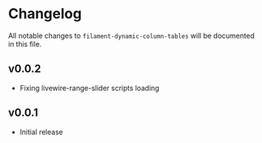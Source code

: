 # Changelog

All notable changes to `filament-dynamic-column-tables` will be documented in this file.

## v0.0.2
- Fixing livewire-range-slider scripts loading

## v0.0.1
- Initial release